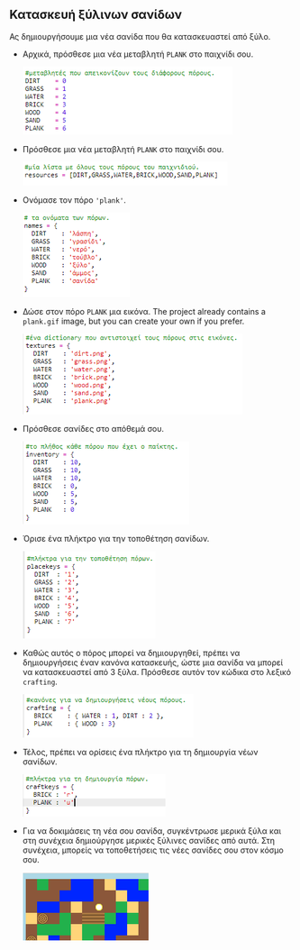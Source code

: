 ## Κατασκευή ξύλινων σανίδων

Ας δημιουργήσουμε μια νέα σανίδα που θα κατασκευαστεί από ξύλο.

+ Αρχικά, πρόσθεσε μια νέα μεταβλητή `PLANK` στο παιχνίδι σου.
    
    ![screenshot](images/craft-plank-const.png)

+ Πρόσθεσε μια νέα μεταβλητή `PLANK` στο παιχνίδι σου.
    
    ![screenshot](images/craft-plank-resources.png)

+ Ονόμασε τον πόρο `'plank'`.
    
    ![screenshot](images/craft-plank-names.png)

+ Δώσε στον πόρο `PLANK` μια εικόνα. The project already contains a `plank.gif` image, but you can create your own if you prefer.
    
    ![screenshot](images/craft-plank-textures.png)

+ Πρόσθεσε σανίδες στο απόθεμά σου.
    
    ![screenshot](images/craft-plank-inventory.png)

+ Όρισε ένα πλήκτρο για την τοποθέτηση σανίδων.
    
    ![screenshot](images/craft-plank-placekeys.png)

+ Καθώς αυτός ο πόρος μπορεί να δημιουργηθεί, πρέπει να δημιουργήσεις έναν κανόνα κατασκευής, ώστε μια σανίδα να μπορεί να κατασκευαστεί από 3 ξύλα. Πρόσθεσε αυτόν τον κώδικα στο λεξικό `crafting`.
    
    ![screenshot](images/craft-plank-crafting.png)

+ Τέλος, πρέπει να ορίσεις ένα πλήκτρο για τη δημιουργία νέων σανίδων.
    
    ![screenshot](images/craft-plank-craftkeys.png)

+ Για να δοκιμάσεις τη νέα σου σανίδα, συγκέντρωσε μερικά ξύλα και στη συνέχεια δημιούργησε μερικές ξύλινες σανίδες από αυτά. Στη συνέχεια, μπορείς να τοποθετήσεις τις νέες σανίδες σου στον κόσμο σου.
    
    ![screenshot](images/craft-plank-test.png)